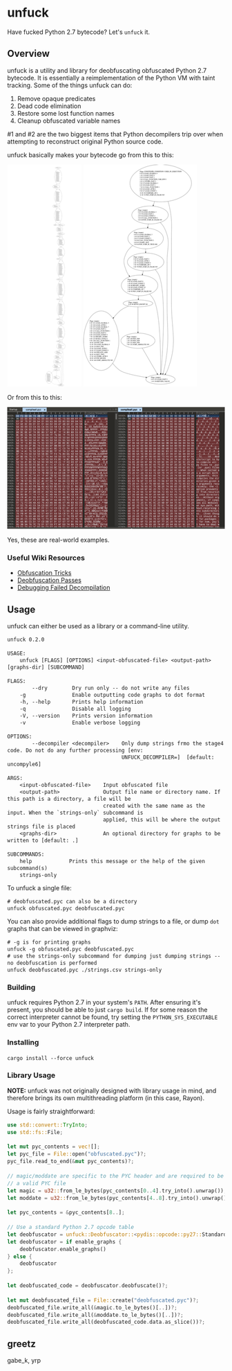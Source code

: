 # unfuck

Have fucked Python 2.7 bytecode? Let's `unfuck` it.

## Overview

unfuck is a utility and library for deobfuscating obfuscated Python 2.7 bytecode. It is essentially a reimplementation of the Python VM with taint tracking. Some of the things unfuck can do:

1. Remove opaque predicates
2. Dead code elimination
3. Restore some lost function names
4. Cleanup obfuscated variable names

#1 and #2 are the two biggest items that Python decompilers trip over when attempting to reconstruct original Python source code.

unfuck basically makes your bytecode go from this to this:

![Obfuscated code](./img/graph_view_obfuscated_thumb.png)
![Deobfuscated code](./img/graph_view_deobfuscated_thumb.png)

Or from this to this:

[![Obfuscated vs deobfuscated code hex dump](./img/obfuscated_bytecode_thumb.png)](./img/obfuscated_bytecode.png)

Yes, these are real-world examples.

### Useful Wiki Resources

- [Obfuscation Tricks](https://github.com/landaire/unfuck/wiki/Obfuscation-Tricks)
- [Deobfuscation Passes](https://github.com/landaire/unfuck/wiki/Deobfuscation-Passes)
- [Debugging Failed Decompilation](https://github.com/landaire/unfuck/wiki/Debugging-Failed-Decompilation)

## Usage

unfuck can either be used as a library or a command-line utility.

```
unfuck 0.2.0

USAGE:
    unfuck [FLAGS] [OPTIONS] <input-obfuscated-file> <output-path> [graphs-dir] [SUBCOMMAND]

FLAGS:
        --dry        Dry run only -- do not write any files
    -g               Enable outputting code graphs to dot format
    -h, --help       Prints help information
    -q               Disable all logging
    -V, --version    Prints version information
    -v               Enable verbose logging

OPTIONS:
        --decompiler <decompiler>    Only dump strings frmo the stage4 code. Do not do any further processing [env:
                                     UNFUCK_DECOMPILER=]  [default: uncompyle6]

ARGS:
    <input-obfuscated-file>    Input obfuscated file
    <output-path>              Output file name or directory name. If this path is a directory, a file will be
                               created with the same name as the input. When the `strings-only` subcommand is
                               applied, this will be where the output strings file is placed
    <graphs-dir>               An optional directory for graphs to be written to [default: .]

SUBCOMMANDS:
    help            Prints this message or the help of the given subcommand(s)
    strings-only
```

To unfuck a single file:

```
# deobfuscated.pyc can also be a directory
unfuck obfuscated.pyc deobfuscated.pyc
```

You can also provide additional flags to dump strings to a file, or dump `dot` graphs that can be viewed in graphviz:

```
# -g is for printing graphs
unfuck -g obfuscated.pyc deobfuscated.pyc
# use the strings-only subcommand for dumping just dumping strings -- no deobfuscation is performed
unfuck deobfuscated.pyc ./strings.csv strings-only
```

### Building

unfuck requires Python 2.7 in your system's `PATH`. After ensuring it's present, you should be able to just `cargo build`. If for some reason the correct interpreter cannot be found, try setting the `PYTHON_SYS_EXECUTABLE` env var to your Python 2.7 interpreter path.

### Installing

`cargo install --force unfuck`

### Library Usage

**NOTE:** unfuck was not originally designed with library usage in mind, and therefore brings its own multithreading platform (in this case, Rayon).

Usage is fairly straightforward:

```rust
use std::convert::TryInto;
use std::fs::File;

let mut pyc_contents = vec![];
let pyc_file = File::open("obfuscated.pyc")?;
pyc_file.read_to_end(&mut pyc_contents)?;

// magic/moddate are specific to the PYC header and are required to be
// a valid PYC file
let magic = u32::from_le_bytes(pyc_contents[0..4].try_into().unwrap());
let moddate = u32::from_le_bytes(pyc_contents[4..8].try_into().unwrap());

let pyc_contents = &pyc_contents[8..];

// Use a standard Python 2.7 opcode table
let deobfuscator = unfuck::Deobfuscator::<pydis::opcode::py27::Standard>::new(pyc_contents);
let deobfuscator = if enable_graphs {
    deobfuscator.enable_graphs()
} else {
    deobfuscator
};

let deobfuscated_code = deobfuscator.deobfuscate()?;

let mut deobfuscated_file = File::create("deobfuscated.pyc")?;
deobfuscated_file.write_all(&magic.to_le_bytes()[..])?;
deobfuscated_file.write_all(&moddate.to_le_bytes()[..])?;
deobfuscated_file.write_all(deobfuscated_code.data.as_slice())?;
```

## greetz

gabe_k, yrp